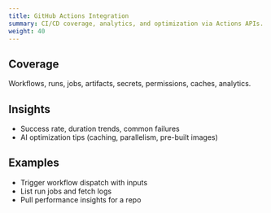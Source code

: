 ```yaml
---
title: GitHub Actions Integration
summary: CI/CD coverage, analytics, and optimization via Actions APIs.
weight: 40
---
```


## Coverage

Workflows, runs, jobs, artifacts, secrets, permissions, caches, analytics.

## Insights

- Success rate, duration trends, common failures
- AI optimization tips (caching, parallelism, pre-built images)

## Examples

- Trigger workflow dispatch with inputs
- List run jobs and fetch logs
- Pull performance insights for a repo
